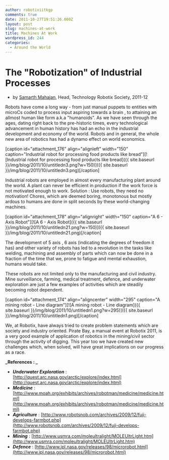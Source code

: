 ```yaml
---
author: robotixiitkgp
comments: true
date: 2011-10-27T19:51:26.000Z
layout: post
slug: machines-at-work
title: Machines At Work
wordpress_id: 244
categories:
  - Around the World
---
```


# The "Robotization" of Industrial Processes
- by [Samarth Mahajan](https://www.facebook.com/samarth.mahajan), Head, Technology Robotix Society, 2011-12

Robots have come a long way - from just manual puppets to entities with microCs coded to process input aspiring towards a brain , to attaining an allmost human like form a.k.a "humanoids". As we have seen through the ages, dating right back to the pre-historic times, every technological advancement in human history has had an echo in the industrial development and economy of the world. Robots and in general, the whole new area of robotics has had a dynamo effect on world economics.

[caption id="attachment_176" align="alignleft" width="150" caption="Industrial robot for processing food products like bread"][![Industrial robot for processing food products like bread]({{ site.baseurl }}/img/blog/2011/10/untitledn3.png?w=150)]({{ site.baseurl }}/img/blog/2011/10/untitledn3.png)[/caption]

Industrial robots are employed in almost every manufacturing plant around the world. A plant can never be efficient in production if the work force is not motivated enough to work. Solution : Use robots, they need no motivation! Chores, which are deemed boring, monotonous but mostly ardous to humans are done in split seconds by these world-changing machines.

[caption id="attachment_178" align="alignright" width="150" caption="A 6 - Axis Robot"][![A 6 - Axis Robot]({{ site.baseurl }}/img/blog/2011/10/untitledn21.png?w=150)]({{ site.baseurl }}/img/blog/2011/10/untitledn21.png)[/caption]

The development of 5 axis , 6 axis (indicating the degrees of freedom it has) and other variety of robots has led to a revolution in the tasks like welding, machining and assembly of parts which can now be done in a fraction of the time that we, prone to fatigue and mental exhaustion, humans would take.

These robots are not limited only to the manufacturing and civil industry. Mine surveillance, farming, medical treatment, defence, and underwater exploration are just a few examples of activities which are steadily becoming robot dependent.

[caption id="attachment_174" align="aligncenter" width="295" caption="A mining robot - Line diagram"][![A mining robot - Line diagram]({{ site.baseurl }}/img/blog/2011/10/untitledn1.png?w=295)]({{ site.baseurl }}/img/blog/2011/10/untitledn1.png)[/caption]

We, at Robotix, have always tried to create problem statements which are society and industry oriented. Pirate Bay, a manual event at Robotix 2011, is a very good example of application of robotics in the mining/civil sector through the activity of digging. This year too we have created new challenges which, when solved, will have great implications on our progress as a race.

**_References : _**
- _**Underwater Exploration**_ : [http://quest.arc.nasa.gov/arctic/explore/index.html](http://quest.arc.nasa.gov/arctic/explore/index.html)
- _**Medicine**_ : [http://www.moah.org/exhibits/archives/robotman/medicine/medicine.html](http://www.moah.org/exhibits/archives/robotman/medicine/medicine.html)
- _**Agriculture**_ : [http://www.robotsnob.com/archives/2009/12/fuji-develops-farmbot.php](http://www.robotsnob.com/archives/2009/12/fuji-develops-farmbot.php)
- _**Mining**_ : [http://www.usmra.com/moleultralight/MOLEUltrLight.htm](http://www.usmra.com/moleultralight/MOLEUltrLight.htm)
- _**Defence**_ : [http://www.jpl.nasa.gov/releases/98/microrobot.html](http://www.jpl.nasa.gov/releases/98/microrobot.html)
